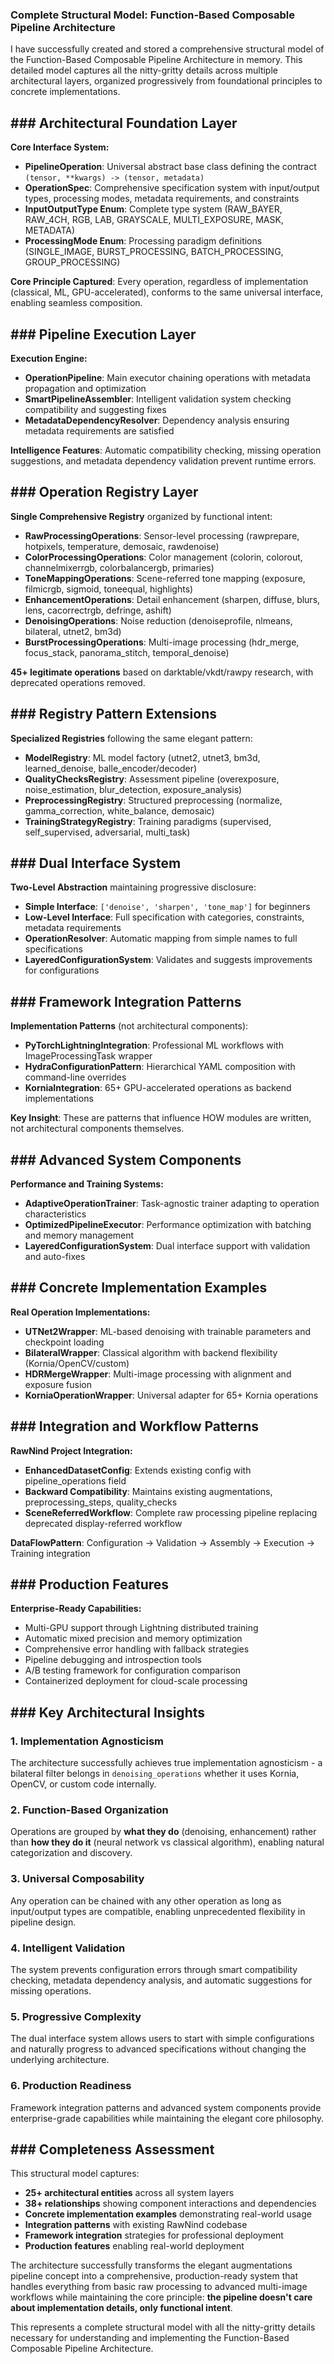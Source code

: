 ### Complete Structural Model: Function-Based Composable Pipeline Architecture

I have successfully created and stored a comprehensive structural model of the Function-Based Composable Pipeline
Architecture in memory. This detailed model captures all the nitty-gritty details across multiple architectural layers,
organized progressively from foundational principles to concrete implementations.

## ### Architectural Foundation Layer

**Core Interface System:**

- **PipelineOperation**: Universal abstract base class defining the contract `(tensor, **kwargs) -> (tensor, metadata)`
- **OperationSpec**: Comprehensive specification system with input/output types, processing modes, metadata
  requirements, and constraints
- **InputOutputType Enum**: Complete type system (RAW_BAYER, RAW_4CH, RGB, LAB, GRAYSCALE, MULTI_EXPOSURE, MASK,
  METADATA)
- **ProcessingMode Enum**: Processing paradigm definitions (SINGLE_IMAGE, BURST_PROCESSING, BATCH_PROCESSING,
  GROUP_PROCESSING)

**Core Principle Captured**: Every operation, regardless of implementation (classical, ML, GPU-accelerated), conforms to
the same universal interface, enabling seamless composition.

## ### Pipeline Execution Layer

**Execution Engine:**

- **OperationPipeline**: Main executor chaining operations with metadata propagation and optimization
- **SmartPipelineAssembler**: Intelligent validation system checking compatibility and suggesting fixes
- **MetadataDependencyResolver**: Dependency analysis ensuring metadata requirements are satisfied

**Intelligence Features**: Automatic compatibility checking, missing operation suggestions, and metadata dependency
validation prevent runtime errors.

## ### Operation Registry Layer

**Single Comprehensive Registry** organized by functional intent:

- **RawProcessingOperations**: Sensor-level processing (rawprepare, hotpixels, temperature, demosaic, rawdenoise)
- **ColorProcessingOperations**: Color management (colorin, colorout, channelmixerrgb, colorbalancergb, primaries)
- **ToneMappingOperations**: Scene-referred tone mapping (exposure, filmicrgb, sigmoid, toneequal, highlights)
- **EnhancementOperations**: Detail enhancement (sharpen, diffuse, blurs, lens, cacorrectrgb, defringe, ashift)
- **DenoisingOperations**: Noise reduction (denoiseprofile, nlmeans, bilateral, utnet2, bm3d)
- **BurstProcessingOperations**: Multi-image processing (hdr_merge, focus_stack, panorama_stitch, temporal_denoise)

**45+ legitimate operations** based on darktable/vkdt/rawpy research, with deprecated operations removed.

## ### Registry Pattern Extensions

**Specialized Registries** following the same elegant pattern:

- **ModelRegistry**: ML model factory (utnet2, utnet3, bm3d, learned_denoise, balle_encoder/decoder)
- **QualityChecksRegistry**: Assessment pipeline (overexposure, noise_estimation, blur_detection, exposure_analysis)
- **PreprocessingRegistry**: Structured preprocessing (normalize, gamma_correction, white_balance, demosaic)
- **TrainingStrategyRegistry**: Training paradigms (supervised, self_supervised, adversarial, multi_task)

## ### Dual Interface System

**Two-Level Abstraction** maintaining progressive disclosure:

- **Simple Interface**: `['denoise', 'sharpen', 'tone_map']` for beginners
- **Low-Level Interface**: Full specification with categories, constraints, metadata requirements
- **OperationResolver**: Automatic mapping from simple names to full specifications
- **LayeredConfigurationSystem**: Validates and suggests improvements for configurations

## ### Framework Integration Patterns

**Implementation Patterns** (not architectural components):

- **PyTorchLightningIntegration**: Professional ML workflows with ImageProcessingTask wrapper
- **HydraConfigurationPattern**: Hierarchical YAML composition with command-line overrides
- **KorniaIntegration**: 65+ GPU-accelerated operations as backend implementations

**Key Insight**: These are patterns that influence HOW modules are written, not architectural components themselves.

## ### Advanced System Components

**Performance and Training Systems:**

- **AdaptiveOperationTrainer**: Task-agnostic trainer adapting to operation characteristics
- **OptimizedPipelineExecutor**: Performance optimization with batching and memory management
- **LayeredConfigurationSystem**: Dual interface support with validation and auto-fixes

## ### Concrete Implementation Examples

**Real Operation Implementations:**

- **UTNet2Wrapper**: ML-based denoising with trainable parameters and checkpoint loading
- **BilateralWrapper**: Classical algorithm with backend flexibility (Kornia/OpenCV/custom)
- **HDRMergeWrapper**: Multi-image processing with alignment and exposure fusion
- **KorniaOperationWrapper**: Universal adapter for 65+ Kornia operations

## ### Integration and Workflow Patterns

**RawNind Project Integration:**

- **EnhancedDatasetConfig**: Extends existing config with pipeline_operations field
- **Backward Compatibility**: Maintains existing augmentations, preprocessing_steps, quality_checks
- **SceneReferredWorkflow**: Complete raw processing pipeline replacing deprecated display-referred workflow

**DataFlowPattern**: Configuration → Validation → Assembly → Execution → Training integration

## ### Production Features

**Enterprise-Ready Capabilities:**

- Multi-GPU support through Lightning distributed training
- Automatic mixed precision and memory optimization
- Comprehensive error handling with fallback strategies
- Pipeline debugging and introspection tools
- A/B testing framework for configuration comparison
- Containerized deployment for cloud-scale processing

## ### Key Architectural Insights

### **1. Implementation Agnosticism**

The architecture successfully achieves true implementation agnosticism - a bilateral filter belongs in
`denoising_operations` whether it uses Kornia, OpenCV, or custom code internally.

### **2. Function-Based Organization**

Operations are grouped by **what they do** (denoising, enhancement) rather than **how they do it** (neural network vs
classical algorithm), enabling natural categorization and discovery.

### **3. Universal Composability**

Any operation can be chained with any other operation as long as input/output types are compatible, enabling
unprecedented flexibility in pipeline design.

### **4. Intelligent Validation**

The system prevents configuration errors through smart compatibility checking, metadata dependency analysis, and
automatic suggestions for missing operations.

### **5. Progressive Complexity**

The dual interface system allows users to start with simple configurations and naturally progress to advanced
specifications without changing the underlying architecture.

### **6. Production Readiness**

Framework integration patterns and advanced system components provide enterprise-grade capabilities while maintaining
the elegant core philosophy.

## ### Completeness Assessment

This structural model captures:

- **25+ architectural entities** across all system layers
- **38+ relationships** showing component interactions and dependencies
- **Concrete implementation examples** demonstrating real-world usage
- **Integration patterns** with existing RawNind codebase
- **Framework integration** strategies for professional deployment
- **Production features** enabling real-world deployment

The architecture successfully transforms the elegant augmentations pipeline concept into a comprehensive,
production-ready system that handles everything from basic raw processing to advanced multi-image workflows while
maintaining the core principle: **the pipeline doesn't care about implementation details, only functional intent**.

This represents a complete structural model with all the nitty-gritty details necessary for understanding and
implementing the Function-Based Composable Pipeline Architecture.
